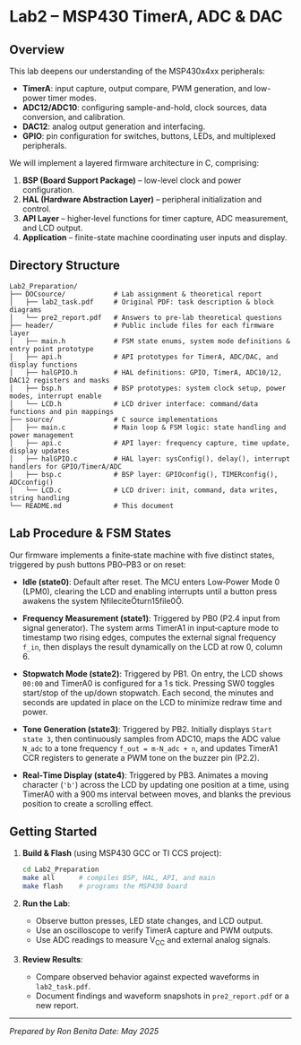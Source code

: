 # Lab2 – MSP430 TimerA, ADC & DAC 

## Overview

This lab deepens our understanding of the MSP430x4xx peripherals:

* **TimerA**: input capture, output compare, PWM generation, and low-power timer modes.
* **ADC12/ADC10**: configuring sample-and-hold, clock sources, data conversion, and calibration.
* **DAC12**: analog output generation and interfacing.
* **GPIO**: pin configuration for switches, buttons, LEDs, and multiplexed peripherals.

We will implement a layered firmware architecture in C, comprising:

1. **BSP (Board Support Package)** – low-level clock and power configuration.
2. **HAL (Hardware Abstraction Layer)** – peripheral initialization and control.
3. **API Layer** – higher‑level functions for timer capture, ADC measurement, and LCD output.
4. **Application** – finite-state machine coordinating user inputs and display.

## Directory Structure

```text
Lab2_Preparation/
├── DOCsource/            # Lab assignment & theoretical report
│   ├── lab2_task.pdf     # Original PDF: task description & block diagrams
│   └── pre2_report.pdf   # Answers to pre-lab theoretical questions
├── header/               # Public include files for each firmware layer
│   ├── main.h            # FSM state enums, system mode definitions & entry point prototype
│   ├── api.h             # API prototypes for TimerA, ADC/DAC, and display functions
│   ├── halGPIO.h         # HAL definitions: GPIO, TimerA, ADC10/12, DAC12 registers and masks
│   ├── bsp.h             # BSP prototypes: system clock setup, power modes, interrupt enable
│   └── LCD.h             # LCD driver interface: command/data functions and pin mappings
├── source/               # C source implementations
│   ├── main.c            # Main loop & FSM logic: state handling and power management
│   ├── api.c             # API layer: frequency capture, time update, display updates
│   ├── halGPIO.c         # HAL layer: sysConfig(), delay(), interrupt handlers for GPIO/TimerA/ADC
│   ├── bsp.c             # BSP layer: GPIOconfig(), TIMERconfig(), ADCconfig()
│   └── LCD.c             # LCD driver: init, command, data writes, string handling
└── README.md             # This document
```

## Lab Procedure & FSM States

Our firmware implements a finite‑state machine with five distinct states, triggered by push buttons PB0–PB3 or on reset:

* **Idle (state0)**: Default after reset. The MCU enters Low‑Power Mode 0 (LPM0), clearing the LCD and enabling interrupts until a button press awakens the system fileciteturn15file0.

* **Frequency Measurement (state1)**: Triggered by PB0 (P2.4 input from signal generator). The system arms TimerA1 in input‑capture mode to timestamp two rising edges, computes the external signal frequency `f_in`, then displays the result dynamically on the LCD at row 0, column 6.

* **Stopwatch Mode (state2)**: Triggered by PB1. On entry, the LCD shows `00:00` and TimerA0 is configured for a 1 s tick. Pressing SW0 toggles start/stop of the up/down stopwatch. Each second, the minutes and seconds are updated in place on the LCD to minimize redraw time and power.

* **Tone Generation (state3)**: Triggered by PB2. Initially displays `Start state 3`, then continuously samples from ADC10, maps the ADC value `N_adc` to a tone frequency `f_out = m·N_adc + n`, and updates TimerA1 CCR registers to generate a PWM tone on the buzzer pin (P2.2).

* **Real‑Time Display (state4)**: Triggered by PB3. Animates a moving character (`'b'`) across the LCD by updating one position at a time, using TimerA0 with a 900 ms interval between moves, and blanks the previous position to create a scrolling effect.

## Getting Started

1. **Build & Flash** (using MSP430 GCC or TI CCS project):

   ```bash
   cd Lab2_Preparation
   make all      # compiles BSP, HAL, API, and main
   make flash    # programs the MSP430 board
   ```
2. **Run the Lab**:

   * Observe button presses, LED state changes, and LCD output.
   * Use an oscilloscope to verify TimerA capture and PWM outputs.
   * Use ADC readings to measure V<sub>CC</sub> and external analog signals.
3. **Review Results**:

   * Compare observed behavior against expected waveforms in `lab2_task.pdf`.
   * Document findings and waveform snapshots in `pre2_report.pdf` or a new report.

---

*Prepared by Ron Benita*
*Date: May 2025*
